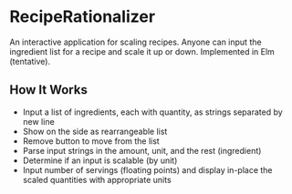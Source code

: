 # RecipeRationalizer

An interactive application for scaling recipes. Anyone can input the ingredient list for a recipe and scale it up or down.
Implemented in Elm (tentative).

## How It Works
* Input a list of ingredients, each with quantity, as strings separated by new line
* Show on the side as rearrangeable list
* Remove button to move from the list
* Parse input strings in the amount, unit, and the rest (ingredient)
* Determine if an input is scalable (by unit)
* Input number of servings (floating points) and display in-place the scaled quantities with appropriate units
